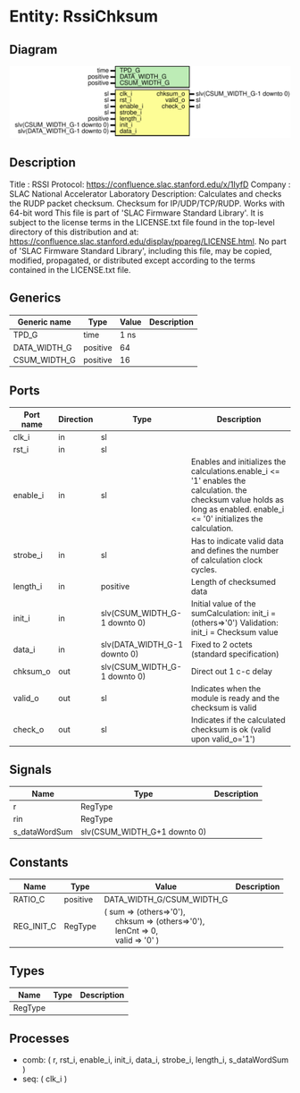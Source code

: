# Entity: RssiChksum

## Diagram

![Diagram](RssiChksum.svg "Diagram")
## Description

Title      : RSSI Protocol: https://confluence.slac.stanford.edu/x/1IyfD
Company    : SLAC National Accelerator Laboratory
Description: Calculates and checks the RUDP packet checksum.
             Checksum for IP/UDP/TCP/RUDP.
             Works with 64-bit word
This file is part of 'SLAC Firmware Standard Library'.
It is subject to the license terms in the LICENSE.txt file found in the
top-level directory of this distribution and at:
   https://confluence.slac.stanford.edu/display/ppareg/LICENSE.html.
No part of 'SLAC Firmware Standard Library', including this file,
may be copied, modified, propagated, or distributed except according to
the terms contained in the LICENSE.txt file.
## Generics

| Generic name | Type     | Value | Description |
| ------------ | -------- | ----- | ----------- |
| TPD_G        | time     | 1 ns  |             |
| DATA_WIDTH_G | positive | 64    |             |
| CSUM_WIDTH_G | positive | 16    |             |
## Ports

| Port name | Direction | Type                         | Description                                                                                                                                                                                  |
| --------- | --------- | ---------------------------- | -------------------------------------------------------------------------------------------------------------------------------------------------------------------------------------------- |
| clk_i     | in        | sl                           |                                                                                                                                                                                              |
| rst_i     | in        | sl                           |                                                                                                                                                                                              |
| enable_i  | in        | sl                           | Enables and initializes the calculations.enable_i <= '1' enables the calculation.                 the checksum value holds as long as enabled. enable_i <= '0' initializes the calculation.  |
| strobe_i  | in        | sl                           | Has to indicate valid data and defines the number of calculation clock cycles.                                                                                                               |
| length_i  | in        | positive                     | Length of checksumed data                                                                                                                                                                    |
| init_i    | in        | slv(CSUM_WIDTH_G-1 downto 0) | Initial value of the sumCalculation: init_i = (others=>'0') Validation:  init_i = Checksum value                                                                                             |
| data_i    | in        | slv(DATA_WIDTH_G-1 downto 0) | Fixed to 2 octets (standard specification)                                                                                                                                                   |
| chksum_o  | out       | slv(CSUM_WIDTH_G-1 downto 0) | Direct out 1 c-c delay                                                                                                                                                                       |
| valid_o   | out       | sl                           | Indicates when the module is ready and the checksum is valid                                                                                                                                 |
| check_o   | out       | sl                           | Indicates if the calculated checksum is ok (valid upon valid_o='1')                                                                                                                          |
## Signals

| Name          | Type                         | Description |
| ------------- | ---------------------------- | ----------- |
| r             | RegType                      |             |
| rin           | RegType                      |             |
| s_dataWordSum | slv(CSUM_WIDTH_G+1 downto 0) |             |
## Constants

| Name       | Type     | Value                                                                                                                                                                                                                            | Description |
| ---------- | -------- | -------------------------------------------------------------------------------------------------------------------------------------------------------------------------------------------------------------------------------- | ----------- |
| RATIO_C    | positive |  DATA_WIDTH_G/CSUM_WIDTH_G                                                                                                                                                                                                       |             |
| REG_INIT_C | RegType  |  (       sum      => (others=>'0'),<br><span style="padding-left:20px">       chksum   => (others=>'0'),<br><span style="padding-left:20px">       lenCnt   => 0,<br><span style="padding-left:20px">       valid    => '0'    ) |             |
## Types

| Name    | Type | Description |
| ------- | ---- | ----------- |
| RegType |      |             |
## Processes
- comb: ( r, rst_i, enable_i, init_i, data_i, strobe_i, length_i, s_dataWordSum )
- seq: ( clk_i )
